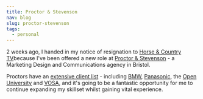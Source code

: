 ```yaml
---
title: Proctor & Stevenson
nav: blog
slug: proctor-stevenson
tags:
  - personal
---
```

2 weeks ago, I handed in my notice of resignation to [Horse & Country TV](http://horseandcountry.tv)because I've been offered a new role at [Proctor & Stevenson](http://proctors.co.uk) - a Marketing Design and Communications agency in Bristol.

Proctors have an [extensive client list](http://www.proctors.co.uk/clients) - including [BMW](http://www.proctors.co.uk/clients/bmw-financial-services), [Panasonic](http://www.proctors.co.uk/clients/panasonic), the [Open University](http://www.proctors.co.uk/clients/open-university) and [VOSA](http://www.proctors.co.uk/clients/vosa), and it's going to be a fantastic opportunity for me to continue expanding my skillset whilst gaining vital experience.
